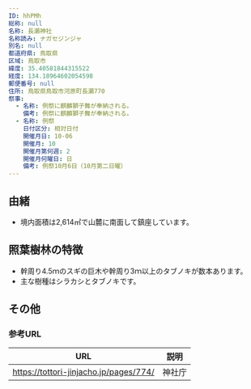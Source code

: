 ```yaml
---
ID: hhPMh
総称: null
名称: 長瀬神社
名称読み: ナガセジンジャ
別名: null
都道府県: 鳥取県
区域: 鳥取市
緯度: 35.40581844315522
経度: 134.18964602054598
郵便番号: null
住所: 鳥取県鳥取市河原町長瀬770
祭事:
  - 名称: 例祭に麒麟獅子舞が奉納される。
    備考: 例祭に麒麟獅子舞が奉納される。
  - 名称: 例祭
    日付区分: 相対日付
    開催月日: 10-06
    開催月: 10
    開催月第何週: 2
    開催月何曜日: 日
    備考: 例祭10月6日（10月第二日曜）
---
```


## 由緒

- 境内面積は2,614㎡で山麓に南面して鎮座しています。

## 照葉樹林の特徴

- 幹周り4.5ｍのスギの巨木や幹周り3ｍ以上のタブノキが数本あります。
- 主な樹種はシラカシとタブノキです。

## その他

### 参考URL

| URL                                    | 説明   |
| -------------------------------------- | ------ |
| https://tottori-jinjacho.jp/pages/774/ | 神社庁 |
